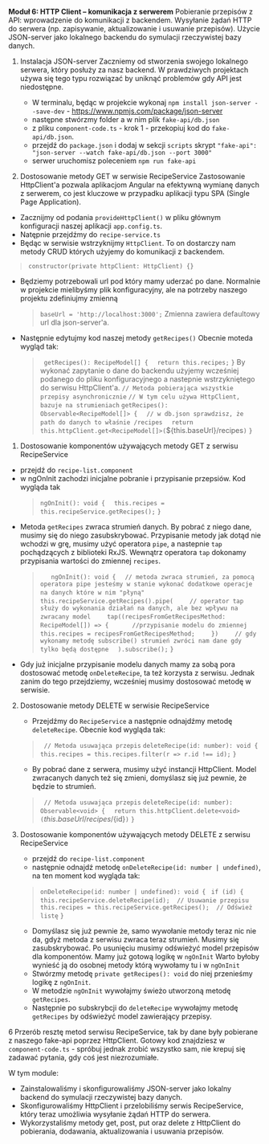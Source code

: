 **Moduł 6: HTTP Client – komunikacja z serwerem**
Pobieranie przepisów z API: wprowadzenie do komunikacji z backendem.
Wysyłanie żądań HTTP do serwera (np. zapisywanie, aktualizowanie i usuwanie przepisów).
Użycie JSON-server jako lokalnego backendu do symulacji rzeczywistej bazy danych.

1. Instalacja JSON-server
Zaczniemy od stworzenia swojego lokalnego serwera, który posłuży za nasz backend.
W prawdziwych projektach używa się tego typu rozwiązać by uniknąć problemów gdy API jest niedostępne.

   * W terminalu, będąc w projekcie wykonaj `npm install json-server --save-dev` - https://www.npmjs.com/package/json-server
   * następne stwórzmy folder a w nim plik `fake-api/db.json`
   * z pliku `component-code.ts` - krok 1 - przekopiuj kod do `fake-api/db.json`.
   * przejdź do `package.json` i dodaj w sekcji `scripts` skrypt `"fake-api": "json-server --watch fake-api/db.json --port 3000"`
   * serwer uruchomisz poleceniem `npm run fake-api`

1. Dostosowanie metody GET w serwisie RecipeService
  Zastosowanie HttpClient'a pozwala aplikacjom Angular na efektywną wymianę danych z serwerem, co jest kluczowe w przypadku aplikacji typu SPA (Single Page Application).

  * Zacznijmy od podania `provideHttpClient()` w pliku głównym konfiguracji naszej aplikacji `app.config.ts`.
  * Natępnie przejdźmy do `recipe-service.ts`
  * Będąc w serwisie wstrzyknijmy `HttpClient`. To on dostarczy nam metody CRUD których użyjemy do komunikacji z backendem.
  > `constructor(private httpClient: HttpClient) {}`

  * Będziemy potrzebowali url pod który mamy uderzać po dane.
    Normalnie w projekcie mielibyśmy plik konfiguracyjny, ale na potrzeby naszego projektu zdefiniujmy zmienną
    > `baseUrl = 'http://localhost:3000';`
    Zmienna zawiera defaultowy url dla json-server'a.

  * Następnie edytujmy kod naszej metody `getRecipes()`
    Obecnie moteda wygląd tak:
    > ` getRecipes(): RecipeModel[] {`
    > `  return this.recipes;`
    > `}`
    By wykonać zapytanie o dane do backendu użyjemy wcześniej podanego do pliku konfiguracyjnego a nastepnie wstrzykniętego do serwisu HttpClient'a.
    > `// Metoda pobierająca wszystkie przepisy asynchronicznie`
    > `// W tym celu używa HttpClient, bazuje na strumieniach`
    > `getRecipes(): Observable<RecipeModel[]> {`
    > `  // w db.json sprawdzisz, że path do danych to właśnie /recipes`
    > `  return this.httpClient.get<RecipeModel[]>(`${this.baseUrl}/recipes`)`
    > `}`

1. Dostosowanie komponentów używających metody GET z serwisu RecipeService
  * przejdź do `recipe-list.component`
  * w ngOnInit zachodzi inicjalne pobranie i przypisanie przepsiów. Kod wygląda tak
    > `ngOnInit(): void {`
    > `  this.recipes = this.recipeService.getRecipes();`
    > `}`
  * Metoda `getRecipes` zwraca strumień danych. By pobrać z niego dane, musimy się do niego zasubskrybować.
    Przypisanie metody jak dotąd nie wchodzi w grę, musimy użyć operatora `pipe`, a nastepnie `tap` pochądzących z biblioteki RxJS.
    Wewnątrz operatora `tap` dokonamy przypisania wartości do zmiennej `recipes`.
    > `   ngOnInit(): void {`
    > `  // metoda zwraca strumień, za pomocą operatora pipe jesteśmy w stanie wykonać dodatkowe operacje na danych które w nim "płyną"`
    > `  this.recipeService.getRecipes().pipe(`
    > `    // operator tap służy do wykonania działań na danych, ale bez wpływu na zwracany model`
    > `    tap((recipesFromGetRecipesMethod: RecipeModel[]) => {`
    > `      //przypisanie modelu do zmiennej`
    > `      this.recipes = recipesFromGetRecipesMethod;`
    > `    })`
    > `    // gdy wykonamy metodę subscribe() strumień zwróci nam dane gdy tylko będą dostępne`
    > `  ).subscribe();`
    > `}`
  * Gdy już inicjalne przypisanie modelu danych mamy za sobą pora dostosować metodę `onDeleteRecipe`, ta też korzysta z serwisu.
    Jednak zanim do tego przejdziemy, wcześniej musimy dostosować metodę w serwisie.

2. Dostosowanie metody DELETE w serwisie RecipeService
    * Przejdźmy do `RecipeService` a następnie odnajdźmy metodę `deleteRecipe`. Obecnie kod wygląda tak:
    > ` // Metoda usuwająca przepis`
    > `deleteRecipe(id: number): void {`
    > `  this.recipes = this.recipes.filter(r => r.id !== id);`
    > `}`

    * By pobrać dane z serwera, musimy użyć instancji HttpClient. Model zwracanych danych też się zmieni, domyślasz się już pewnie,
    że będzie to strumień.
    > ` // Metoda usuwająca przepis`
    > `deleteRecipe(id: number): Observable<void> {`
    > `  return this.httpClient.delete<void>(`${this.baseUrl}/recipes/${id}`)`
    > `}`

3. Dostosowanie komponentów używających metody DELETE z serwisu RecipeService
    * przejdź do `recipe-list.component`
    * następnie odnajdź metodę `onDeleteRecipe(id: number | undefined)`, na ten moment kod wygląda tak:
    > `onDeleteRecipe(id: number | undefined): void {`
    > ` if (id) {`
    > `   this.recipeService.deleteRecipe(id);  // Usuwanie przepisu`
    > `   this.recipes = this.recipeService.getRecipes();  // Odśwież listę`
    > `}`

    * Domyślasz się już pewnie że, samo wywołanie metody teraz nic nie da, gdyż metoda z serwisu zwraca teraz strumień.
      Musimy się zasubskrybować.
      Po usunięciu musimy odświeżyć model przepisów dla komponentów. Mamy już gotową logikę w `ngOnInit`
      Warto byłoby wynieść ją do osobnej metody którą wywołamy tu i w `ngOnInit`
    * Stwórzmy metodę `private getRecipes(): void` do niej przenieśmy logikę z `ngOnInit`.
    * W metodzie `ngOnInit` wywołajmy świeżo utworzoną metodę `getRecipes`.
    * Następnie po subskrybcji do `deleteRecipe` wywołajmy metodę `getRecipes` by odświeżyć model zawierający przepisy.

6 Przerób resztę metod serwisu RecipeService, tak by dane były pobierane z naszego fake-api poprzez HttpClient.
  Gotowy kod znajdziesz w `component-code.ts` - spróbuj jednak zrobić wszystko sam, nie krepuj się zadawać pytania,
  gdy coś jest niezrozumiałe.

W tym module:
  * Zainstalowaliśmy i skonfigurowaliśmy JSON-server jako lokalny backend do symulacji rzeczywistej bazy danych.
  * Skonfigurowaliśmy HttpClient i przelobiliśmy serwis RecipeService, który teraz umożliwia wysyłanie żądań HTTP do serwera.
  * Wykorzystaliśmy metody get, post, put oraz delete z HttpClient do pobierania, dodawania, aktualizowania i usuwania przepisów.